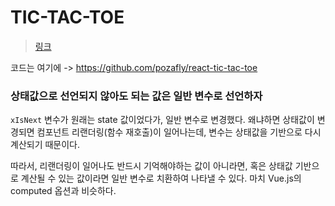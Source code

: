 # TIC-TAC-TOE

> [링크](https://react-ko.dev/learn/tutorial-tic-tac-toe)

코드는 여기에 -> https://github.com/pozafly/react-tic-tac-toe

### 상태값으로 선언되지 않아도 되는 값은 일반 변수로 선언하자

`xIsNext` 변수가 원래는 state 값이었다가, 일반 변수로 변경했다. 왜냐하면 상태값이 변경되면 컴포넌트 리랜더링(함수 재호출)이 일어나는데, 변수는 상태값을 기반으로 다시 계산되기 때문이다.

따라서, 리랜더링이 일어나도 반드시 기억해야하는 값이 아니라면, 혹은 상태값 기반으로 계산될 수 있는 값이라면 일반 변수로 치환하여 나타낼 수 있다. 마치 Vue.js의 computed 옵션과 비슷하다.

